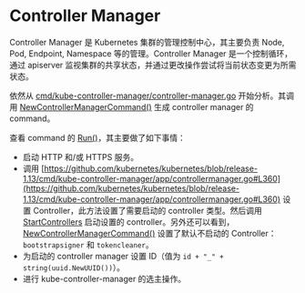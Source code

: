 # Controller Manager

Controller Manager 是 Kubernetes 集群的管理控制中心，其主要负责 Node, Pod, Endpoint, Namespace 等的管理。Controller Manager 是一个控制循环，通过 apiserver 监视集群的共享状态，并通过更改操作尝试将当前状态变更为所需状态。

依然从 [cmd/kube-controller-manager/controller-manager.go](https://github.com/kubernetes/kubernetes/blob/release-1.13/cmd/kube-controller-manager/controller-manager.go) 开始分析。其调用 [NewControllerManagerCommand()](https://github.com/kubernetes/kubernetes/blob/release-1.13/cmd/kube-controller-manager/app/controllermanager.go#L81) 生成 controller manager 的 command。

查看 command 的 [Run()](https://github.com/kubernetes/kubernetes/blob/release-1.13/cmd/kube-controller-manager/app/controllermanager.go#L148)，其主要做了如下事情：
- 启动 HTTP 和/或 HTTPS 服务。
- 调用 [https://github.com/kubernetes/kubernetes/blob/release-1.13/cmd/kube-controller-manager/app/controllermanager.go#L360](https://github.com/kubernetes/kubernetes/blob/release-1.13/cmd/kube-controller-manager/app/controllermanager.go#L360) 设置 Controller，此方法设置了需要启动的 controller 类型。然后调用 [StartControllers](https://github.com/kubernetes/kubernetes/blob/release-1.13/cmd/kube-controller-manager/app/controllermanager.go#L480) 启动设置的 controller。另外还可以看到，[NewControllerManagerCommand()](https://github.com/kubernetes/kubernetes/blob/release-1.13/cmd/kube-controller-manager/app/controllermanager.go#L102) 设置了默认不启动的 Controller：`bootstrapsigner` 和 `tokencleaner`。
- 为启动的 controller manager 设置 ID（值为 `id + "_" + string(uuid.NewUUID())`）。
- 进行 kube-controller-manager 的选主操作。
